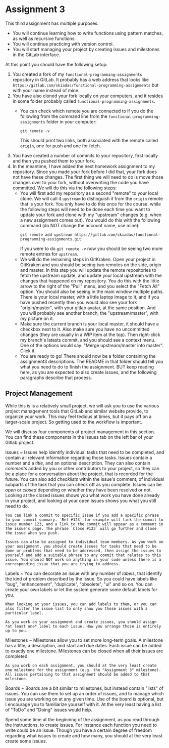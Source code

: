 # Assignment 3

This third assignment has multiple purposes.

- You will continue learning how to write functions using pattern matches, as well as recursive functions.
- You will continue practicing with version control.
- You will start managing your project by creating issues and milestones in the GitLab interface.

At this point you should have the following setup:

1. You created a fork of my `functional-programming-assignments` repository in GitLab. It probably has a web address that looks like `https://gitlab.com/skiadas/functional-programming-assignments` but with your name instead of mine.
2. You have also cloned your fork locally on your computers, and it resides in some folder probably called `functional-programming-assignments`.
    - You can check which remote you are connected to if you do the following from the command line from the `functional-programming-assignments` folder in your computer:

        ```
        git remote -v
        ```

        This should print two links, both associated with the remote called `origin`, one for push and one for fetch.
2. You have created a number of commits to your repository, first locally and then you pushed them to your fork.
3. In the meantime, I have added the next homework assignment to my repository. Since you made your fork before I did that, your fork does not have these changes. The first thing we will need to do is move those changes over to your fork, without overwriting the code you have committed. We will do this via the following steps:
    - You will first add my repository as a second "remote" to your local clone. We will call it `upstream` to distinguish it from the `origin` remote that is your fork. You only have to do this once for the course, while the following steps will need to be done each time you want to update your fork and clone with my "upstream" changes (e.g. when a new assignment comes out). You would do this with the following command (do NOT change the account name, use mine):
        ```
        git remote add upstream https://gitlab.com/skiadas/functional-programming-assignments.git
        ```
        If you were to do `git remote -v` now you should be seeing two more remote entries for `upstream`.
    - We will do the remaining steps in GitKraken. Open your project in GitKraken and you should be seeing two remotes on the side, origin and master. In this step you will update the remote repositories to fetch the upstream update, and update your local upstream with the changes that happened on my repository. You do this with the little arrow to the right of the "Pull" menu, and you select the "Fetch All" option. You should also be seeing in the main window multiple paths. There is your local master, with a little laptop image to it, and if you have pushed recently then you would also see your fork "origin/master", with your gitlab avatar, at the same position. And you will probably see another branch, the "upstream/master", with my picture on it.
    - Make sure the current branch is your local master, it should have a checkbox next to it. Also make sure you have no uncommitted changes (they are usually in a WIP item at the top). Then right-click my branch's latests commit, and you should see a context menu. One of the options would say: "Merge upstream/master into master". Click it.
    - You are ready to go! There should now be a folder containing the assignment3 descriptions. The README in that folder should tell you what you need to do to finish the assignment. BUT keep reading here, as you are expected to also create issues, and the following paragraphs describe that process.

## Project Management

While this is is a relatively small project, we will ask you to use the various project management tools that GitLab and similar website provide, to organize your work. This may feel tedious at times, but it pays off on a larger-scale project. So getting used to the workflow is important.

We will discuss four components of project management in this section. You can find these components in the Issues tab on the left bar of your Gitlab project.

Issues
  ~ Issues help identify individual tasks that need to be completed, and contain all relevant information regarding those tasks. Issues contain a number and a *title*, and an optional description. They can also contain *comments* added by you or other contributors to your project, so they can be a place for a conversation about the project, that is recorded for the future. You can also add *checklists* within the issue's comment, of individual subparts of the task that you can check off as you complete. Issues can be *open* or *closed* depending on whether they have been resolved or not. Looking at the closed issues shows you what work you have done already in your project, and looking at your open issues shows you what you still need to do.

    You can link a commit to specific issue if you add a specific phrase to your commit summary. `Ref #123` for example will link the commit to issue number 123, and a link to the commit will appear as a comment in the issue's page. The phrase `Close #123` will go further and close the issue when you push.

    Issues can also be assigned to individual team members. As you work on your assignment, you should create issues for tasks that need to be done or problems that need to be addressed, then assign the issues to yourself and add a suitable phrase to any commit that relates to this issue. You should NOT work on anything in your code unless there is a corresponding issue that you are trying to address.

Labels
  ~ You can decorate an issue with any number of *labels*, that identify the kind of problem described by the issue. So you could have labels like "bug", "enhancement", "duplicate", "obsolete", "ui" and so on. You can create your own labels or let the system generate some default labels for you.

    When looking at your issues, you can add labels to them, or you can also filter the issue list to only show you those issues with a particular label.

    As you work on your assignment and create issues, you should assign *at least one* label to each issue. How you arrange those is entirely up to you.

Milestones
  ~ Milestones allow you to set more long-term goals. A milestone has a title, a description, and start and due dates. Each issue can be added to exactly one milestone. Milestones can be closed when all their issues are completed.

    As you work on each assignment, you should at the very least create one milestone for the assignment (e.g. the "Assignment 3" milestone). All issues pertaining to that assignment should be added to that milestone.

Boards
  ~ Boards are a bit similar to milestones, but instead contain "lists" of issues. You can use them to set up an order of issues, and to manage which issue you are working on at any given time. Use of the board is optional, but I encourage you to familiarize yourself with it. At the very least having a list of "ToDo" and "Doing" issues would help.

Spend some time at the beginning of the assignment, as you read through the instructions, to create issues. For instance each function you need to write could be an issue. Though you have a certain degree of freedom regarding what issues to create and how many, you should at the very least create some issues.
